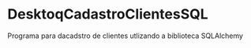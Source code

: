 # DesktoqCadastroClientesSQL
 Programa para dacadstro de clientes utlizando a biblioteca SQLAlchemy
